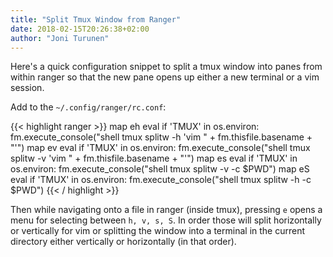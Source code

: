 ```yaml
---
title: "Split Tmux Window from Ranger"
date: 2018-02-15T20:26:38+02:00
author: "Joni Turunen"
---
```


Here's a quick configuration snippet to split a tmux window into panes from within ranger so that the new pane opens up either a new terminal or a vim session.

Add to the ``~/.config/ranger/rc.conf``:

{{< highlight ranger >}}
map eh eval if 'TMUX' in os.environ: fm.execute_console("shell tmux splitw -h 'vim " + fm.thisfile.basename + "'")
map ev eval if 'TMUX' in os.environ: fm.execute_console("shell tmux splitw -v 'vim " + fm.thisfile.basename + "'")
map es eval if 'TMUX' in os.environ: fm.execute_console("shell tmux splitw -v -c $PWD")
map eS eval if 'TMUX' in os.environ: fm.execute_console("shell tmux splitw -h -c $PWD")
{{< / highlight >}}

Then while navigating onto a file in ranger (inside tmux), pressing ``e`` opens a menu for selecting between ``h, v, s, S``. In order those will split horizontally or vertically for vim or splitting the window into a terminal in the current directory either vertically or horizontally (in that order).
